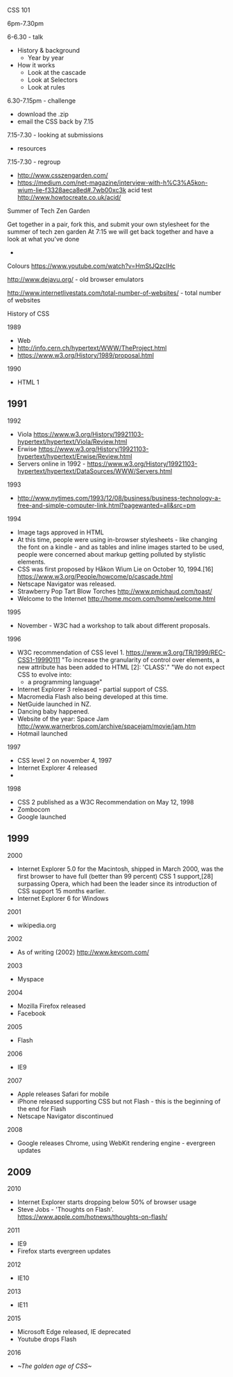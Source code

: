 CSS 101

6pm-7.30pm

6-6.30 - talk
  - History & background
    - Year by year
  - How it works
    - Look at the cascade
    - Look at Selectors
    - Look at rules

6.30-7.15pm - challenge
- download the .zip
- email the CSS back by 7.15

7.15-7.30 - looking at submissions
  - resources


7.15-7.30 - regroup



- http://www.csszengarden.com/
- https://medium.com/net-magazine/interview-with-h%C3%A5kon-wium-lie-f3328aeca8ed#.7wb00xc3k
acid test http://www.howtocreate.co.uk/acid/



Summer of Tech Zen Garden

Get together in a pair, fork this, and submit your own stylesheet for the summer of tech zen garden
At 7:15 we will get back together and have a look at what you've done


-

Colours
https://www.youtube.com/watch?v=HmStJQzclHc

http://www.dejavu.org/ - old browser emulators

http://www.internetlivestats.com/total-number-of-websites/ - total number of websites

History of CSS

1989
  - Web
  - http://info.cern.ch/hypertext/WWW/TheProject.html
  - https://www.w3.org/History/1989/proposal.html

1990
  - HTML 1

1991
  -

1992
  - Viola https://www.w3.org/History/19921103-hypertext/hypertext/Viola/Review.html
  - Erwise https://www.w3.org/History/19921103-hypertext/hypertext/Erwise/Review.html
  - Servers online in 1992 - https://www.w3.org/History/19921103-hypertext/hypertext/DataSources/WWW/Servers.html

1993
  - http://www.nytimes.com/1993/12/08/business/business-technology-a-free-and-simple-computer-link.html?pagewanted=all&src=pm

1994
  - Image tags approved in HTML
  - At this time, people were using in-browser stylesheets - like changing the font on a kindle - and as tables and inline images started to be used, people were concerned about markup getting polluted by stylistic elements.
  - CSS was first proposed by Håkon Wium Lie on October 10, 1994.[16]
  https://www.w3.org/People/howcome/p/cascade.html
  - Netscape Navigator was released.
  - Strawberry Pop Tart Blow Torches http://www.pmichaud.com/toast/
  - Welcome to the Internet http://home.mcom.com/home/welcome.html

1995
  - November - W3C had a workshop to talk about different proposals.

1996
  - W3C recommendation of CSS level 1.
    https://www.w3.org/TR/1999/REC-CSS1-19990111
    "To increase the granularity of control over elements, a new attribute has been added to HTML [2]: 'CLASS'."
    "We do not expect CSS to evolve into:
    - a programming language"
 - Internet Explorer 3 released - partial support of CSS.
 - Macromedia Flash also being developed at this time.
 - NetGuide launched in NZ.
 - Dancing baby happened.
 - Website of the year: Space Jam http://www.warnerbros.com/archive/spacejam/movie/jam.htm
 - Hotmail launched


1997
  - CSS level 2 on november 4, 1997
  - Internet Explorer 4 released
  -

1998
  - CSS 2 published as a W3C Recommendation on May 12, 1998
  - Zombocom
  - Google launched

1999
  -

2000
  -  Internet Explorer 5.0 for the Macintosh, shipped in March 2000, was the first browser to have full (better than 99 percent) CSS 1 support,[28] surpassing Opera, which had been the leader since its introduction of CSS support 15 months earlier.
  - Internet Explorer 6 for Windows

2001
  - wikipedia.org

2002
  - As of writing (2002) http://www.kevcom.com/

2003
  - Myspace

2004
- Mozilla Firefox released
- Facebook

2005
  - Flash

2006
  - IE9

2007
  - Apple releases Safari for mobile
  - iPhone released supporting CSS but not Flash - this is the beginning of the end for Flash
  - Netscape Navigator discontinued

2008
  - Google releases Chrome, using WebKit rendering engine - evergreen updates

2009
  -

2010
  - Internet Explorer starts dropping below 50% of browser usage
  - Steve Jobs - 'Thoughts on Flash'.
  https://www.apple.com/hotnews/thoughts-on-flash/

2011
  - IE9
  - Firefox starts evergreen updates

2012
  - IE10

2013
  - IE11

2015
  - Microsoft Edge released, IE deprecated
  - Youtube drops Flash

2016
  - *~The golden age of CSS~*
